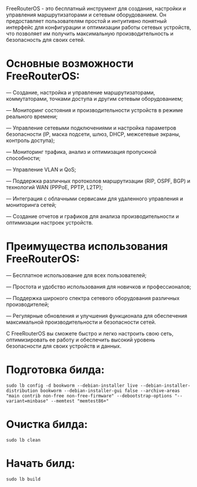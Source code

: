 FreeRouterOS - это бесплатный инструмент для создания, настройки и управления маршрутизаторами и сетевым оборудованием. Он предоставляет пользователям простой и интуитивно понятный интерфейс для конфигурации и оптимизации работы сетевых устройств, что позволяет им получить максимальную производительность и безопасность для своих сетей.

# Основные возможности FreeRouterOS:
— Создание, настройка и управление маршрутизаторами, коммутаторами, точками доступа и другим сетевым оборудованием;

— Мониторинг состояния и производительности устройств в режиме реального времени;

— Управление сетевыми подключениями и настройка параметров безопасности (IP, маска подсети, шлюз, DHCP, межсетевые экраны, контроль доступа);

— Мониторинг трафика, анализ и оптимизация пропускной способности;

— Управление VLAN и QoS;

— Поддержка различных протоколов маршрутизации (RIP, OSPF, BGP) и технологий WAN (PPPoE, PPTP, L2TP);

— Интеграция с облачными сервисами для удаленного управления и мониторинга сетей;

— Создание отчетов и графиков для анализа производительности и оптимизации настроек устройств.

# Преимущества использования FreeRouterOS:
— Бесплатное использование для всех пользователей;

— Простота и удобство использования для новичков и профессионалов;

— Поддержка широкого спектра сетевого оборудования различных производителей;

— Регулярные обновления и улучшения функционала для обеспечения максимальной производительности и безопасности сетей.

С FreeRouterOS вы сможете быстро и легко настроить свою сеть, оптимизировать ее работу и обеспечить высокий уровень безопасности для своих устройств и данных.

# Подготовка билда:
```
sudo lb config -d bookworm --debian-installer live --debian-installer-distribution bookworm --debian-installer-gui false --archive-areas "main contrib non-free non-free-firmware" --debootstrap-options "--variant=minbase" --memtest "memtest86+"
```
# Очистка билда:
```
sudo lb clean
```
# Начать билд:
```
sudo lb build
```
